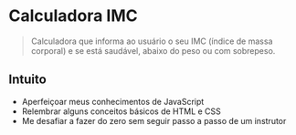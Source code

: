 # Calculadora IMC
> Calculadora que informa ao usuário o seu IMC (índice de massa corporal) e se está saudável, abaixo do peso ou com sobrepeso.

## Intuito
- Aperfeiçoar meus conhecimentos de JavaScript
- Relembrar alguns conceitos básicos de HTML e CSS
- Me desafiar a fazer do zero sem seguir passo a passo de um instrutor
